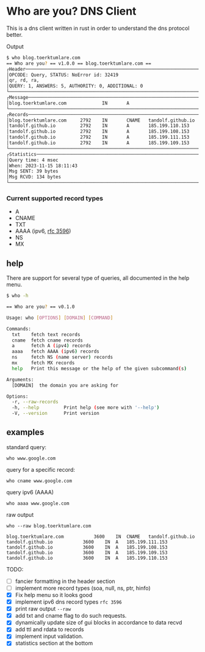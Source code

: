 # Who are you? DNS Client

This is a dns client written in rust in order to understand the dns protocol better.

Output
```bash
$ who blog.toerktumlare.com
== Who are you? == v1.0.0 == blog.toerktumlare.com ==
┌Header──────────────────────────────────────────────────────────────────┐
│OPCODE: Query, STATUS: NoError id: 32419                                │
│qr, rd, ra,                                                             │
│QUERY: 1, ANSWERS: 5, AUTHORITY: 0, ADDITIONAL: 0                       │
└────────────────────────────────────────────────────────────────────────┘
┌Message─────────────────────────────────────────────────────────────────┐
│blog.toerktumlare.com             IN       A                            │
└────────────────────────────────────────────────────────────────────────┘
┌Records─────────────────────────────────────────────────────────────────┐
│blog.toerktumlare.com     2792    IN       CNAME   tandolf.github.io    │
│tandolf.github.io         2792    IN       A       185.199.110.153      │
│tandolf.github.io         2792    IN       A       185.199.108.153      │
│tandolf.github.io         2792    IN       A       185.199.111.153      │
│tandolf.github.io         2792    IN       A       185.199.109.153      │
└────────────────────────────────────────────────────────────────────────┘
┌Statistics──────────────────────────────────────────────────────────────┐
│Query time: 4 msec                                                      │
│When: 2023-11-15 18:11:43                                               │
│Msg SENT: 39 bytes                                                      │
│Msg RCVD: 134 bytes                                                     │
└────────────────────────────────────────────────────────────────────────┘
```

### Current supported record types
- A
- CNAME
- TXT
- AAAA (ipv6, [rfc 3596](https://datatracker.ietf.org/doc/html/rfc3596))
- NS
- MX

## help
There are support for several type of queries, all documented in the help menu.

```bash
$ who -h

== Who are you? == v0.1.0

Usage: who [OPTIONS] [DOMAIN] [COMMAND]

Commands:
  txt    fetch text records
  cname  fetch cname records
  a      fetch A (ipv4) records
  aaaa   fetch AAAA (ipv6) records
  ns     fetch NS (name server) records
  mx     fetch MX records
  help   Print this message or the help of the given subcommand(s)

Arguments:
  [DOMAIN]  the domain you are asking for

Options:
  -r, --raw-records
  -h, --help         Print help (see more with '--help')
  -V, --version      Print version
```

## examples

standard query:
```
who www.google.com
```

query for a specific record:
```
who cname www.google.com
```

query ipv6 (AAAA)
```
who aaaa www.google.com
```

raw output
```
who --raw blog.toerktumlare.com

blog.toerktumlare.com			3600	IN	CNAME	tandolf.github.io
tandolf.github.io			3600	IN	A	185.199.111.153
tandolf.github.io			3600	IN	A	185.199.108.153
tandolf.github.io			3600	IN	A	185.199.109.153
tandolf.github.io			3600	IN	A	185.199.110.153
```

TODO:
- [ ] fancier formatting in the header section
- [ ] implement more record types (soa, null, ns, ptr, hinfo)
- [x] Fix help menu so it looks good
- [x] implement ipv6 dns record types `rfc 3596` 
- [x] print raw output `--raw`
- [x] add txt and cname flag to do such requests.
- [x] dynamically update size of gui blocks in accordance to data recvd
- [x] add ttl and rdata to records
- [x] implement input validation.
- [x] statistics section at the bottom
